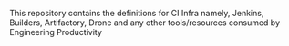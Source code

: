 This repository contains the definitions for CI Infra namely, Jenkins, Builders, Artifactory, Drone and  any other tools/resources consumed by Engineering Productivity
